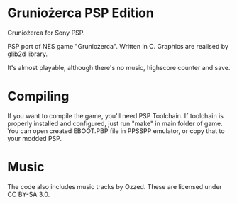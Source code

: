 # Gruniożerca PSP Edition
Gruniożerca for Sony PSP.

PSP port of NES game "Gruniożerca". Written in C. Graphics are realised by glib2d library.

It's almost playable, although there's no music, highscore counter and save.

# Compiling
If you want to compile the game, you'll need PSP Toolchain. If toolchain is properly installed and configured, just run "make" in main folder of game.
You can open created EBOOT.PBP file in PPSSPP emulator, or copy that to your modded PSP.

# Music
The code also includes music tracks by Ozzed. These are licensed under CC BY-SA 3.0.
